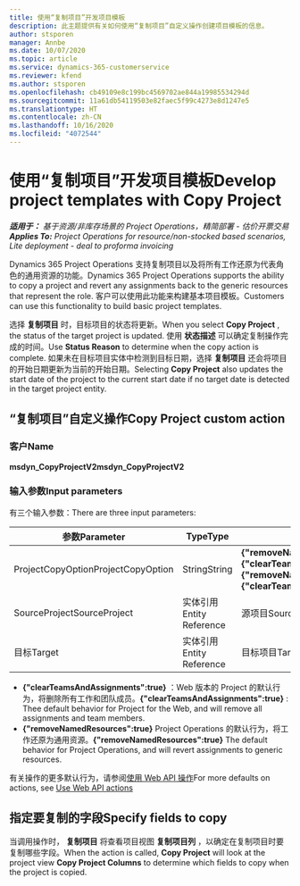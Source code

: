 ```yaml
---
title: 使用“复制项目”开发项目模板
description: 此主题提供有关如何使用“复制项目”自定义操作创建项目模板的信息。
author: stsporen
manager: Annbe
ms.date: 10/07/2020
ms.topic: article
ms.service: dynamics-365-customerservice
ms.reviewer: kfend
ms.author: stsporen
ms.openlocfilehash: cb49109e8c199bc4569702ae844a19985534294d
ms.sourcegitcommit: 11a61db54119503e82faec5f99c4273e8d1247e5
ms.translationtype: HT
ms.contentlocale: zh-CN
ms.lasthandoff: 10/16/2020
ms.locfileid: "4072544"
---
```

# <a name="develop-project-templates-with-copy-project"></a><span data-ttu-id="8811e-103">使用“复制项目”开发项目模板</span><span class="sxs-lookup"><span data-stu-id="8811e-103">Develop project templates with Copy Project</span></span>

<span data-ttu-id="8811e-104">_**适用于：** 基于资源/非库存场景的 Project Operations，精简部署 - 估价开票交易_</span><span class="sxs-lookup"><span data-stu-id="8811e-104">_**Applies To:** Project Operations for resource/non-stocked based scenarios, Lite deployment - deal to proforma invoicing_</span></span>

<span data-ttu-id="8811e-105">Dynamics 365 Project Operations 支持复制项目以及将所有工作还原为代表角色的通用资源的功能。</span><span class="sxs-lookup"><span data-stu-id="8811e-105">Dynamics 365 Project Operations supports the ability to copy a project and revert any assignments back to the generic resources that represent the role.</span></span> <span data-ttu-id="8811e-106">客户可以使用此功能来构建基本项目模板。</span><span class="sxs-lookup"><span data-stu-id="8811e-106">Customers can use this functionality to build basic project templates.</span></span>

<span data-ttu-id="8811e-107">选择 **复制项目** 时，目标项目的状态将更新。</span><span class="sxs-lookup"><span data-stu-id="8811e-107">When you select **Copy Project** , the status of the target project is updated.</span></span> <span data-ttu-id="8811e-108">使用 **状态描述** 可以确定复制操作完成的时间。</span><span class="sxs-lookup"><span data-stu-id="8811e-108">Use **Status Reason** to determine when the copy action is complete.</span></span> <span data-ttu-id="8811e-109">如果未在目标项目实体中检测到目标日期，选择 **复制项目** 还会将项目的开始日期更新为当前的开始日期。</span><span class="sxs-lookup"><span data-stu-id="8811e-109">Selecting **Copy Project** also updates the start date of the project to the current start date if no target date is detected in the target project entity.</span></span>

## <a name="copy-project-custom-action"></a><span data-ttu-id="8811e-110">“复制项目”自定义操作</span><span class="sxs-lookup"><span data-stu-id="8811e-110">Copy Project custom action</span></span> 

### <a name="name"></a><span data-ttu-id="8811e-111">客户</span><span class="sxs-lookup"><span data-stu-id="8811e-111">Name</span></span> 

<span data-ttu-id="8811e-112">**msdyn_CopyProjectV2**</span><span class="sxs-lookup"><span data-stu-id="8811e-112">**msdyn_CopyProjectV2**</span></span>

### <a name="input-parameters"></a><span data-ttu-id="8811e-113">输入参数</span><span class="sxs-lookup"><span data-stu-id="8811e-113">Input parameters</span></span>
<span data-ttu-id="8811e-114">有三个输入参数：</span><span class="sxs-lookup"><span data-stu-id="8811e-114">There are three input parameters:</span></span>

| <span data-ttu-id="8811e-115">参数</span><span class="sxs-lookup"><span data-stu-id="8811e-115">Parameter</span></span>          | <span data-ttu-id="8811e-116">Type</span><span class="sxs-lookup"><span data-stu-id="8811e-116">Type</span></span>   | <span data-ttu-id="8811e-117">值</span><span class="sxs-lookup"><span data-stu-id="8811e-117">Values</span></span>                                                   | 
|--------------------|--------|----------------------------------------------------------|
| <span data-ttu-id="8811e-118">ProjectCopyOption</span><span class="sxs-lookup"><span data-stu-id="8811e-118">ProjectCopyOption</span></span>  | <span data-ttu-id="8811e-119">String</span><span class="sxs-lookup"><span data-stu-id="8811e-119">String</span></span> | <span data-ttu-id="8811e-120">**{"removeNamedResources":true}** or **{"clearTeamsAndAssignments":true}**</span><span class="sxs-lookup"><span data-stu-id="8811e-120">**{"removeNamedResources":true}** or **{"clearTeamsAndAssignments":true}**</span></span> |
| <span data-ttu-id="8811e-121">SourceProject</span><span class="sxs-lookup"><span data-stu-id="8811e-121">SourceProject</span></span>      | <span data-ttu-id="8811e-122">实体引用</span><span class="sxs-lookup"><span data-stu-id="8811e-122">Entity Reference</span></span> | <span data-ttu-id="8811e-123">源项目</span><span class="sxs-lookup"><span data-stu-id="8811e-123">Source Project</span></span> |
| <span data-ttu-id="8811e-124">目标</span><span class="sxs-lookup"><span data-stu-id="8811e-124">Target</span></span>             | <span data-ttu-id="8811e-125">实体引用</span><span class="sxs-lookup"><span data-stu-id="8811e-125">Entity Reference</span></span> | <span data-ttu-id="8811e-126">目标项目</span><span class="sxs-lookup"><span data-stu-id="8811e-126">Target Project</span></span> |


- <span data-ttu-id="8811e-127">**{"clearTeamsAndAssignments":true}** ：Web 版本的 Project 的默认行为，将删除所有工作和团队成员。</span><span class="sxs-lookup"><span data-stu-id="8811e-127">**{"clearTeamsAndAssignments":true}** : Thee default behavior for Project for the Web, and will remove all assignments and team members.</span></span>
- <span data-ttu-id="8811e-128">**{"removeNamedResources":true}** Project Operations 的默认行为，将工作还原为通用资源。</span><span class="sxs-lookup"><span data-stu-id="8811e-128">**{"removeNamedResources":true}** The default behavior for Project Operations, and will revert assignments to generic resources.</span></span>

<span data-ttu-id="8811e-129">有关操作的更多默认行为，请参阅[使用 Web API 操作](https://docs.microsoft.com/powerapps/developer/common-data-service/webapi/use-web-api-actions)</span><span class="sxs-lookup"><span data-stu-id="8811e-129">For more defaults on actions, see [Use Web API actions](https://docs.microsoft.com/powerapps/developer/common-data-service/webapi/use-web-api-actions)</span></span>

## <a name="specify-fields-to-copy"></a><span data-ttu-id="8811e-130">指定要复制的字段</span><span class="sxs-lookup"><span data-stu-id="8811e-130">Specify fields to copy</span></span> 
<span data-ttu-id="8811e-131">当调用操作时， **复制项目** 将查看项目视图 **复制项目列** ，以确定在复制项目时要复制哪些字段。</span><span class="sxs-lookup"><span data-stu-id="8811e-131">When the action is called, **Copy Project** will look at the project view **Copy Project Columns** to determine which fields to copy when the project is copied.</span></span>
